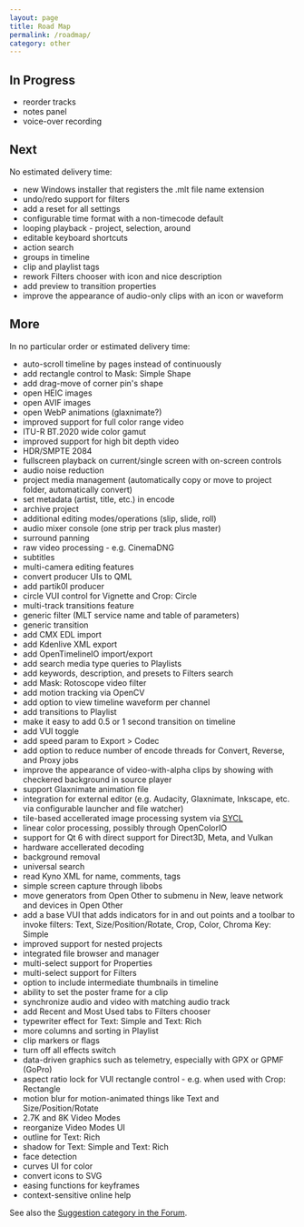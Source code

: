 ```yaml
---
layout: page
title: Road Map
permalink: /roadmap/
category: other
---
```


<!-- Shotcut Responsive -->
<ins class="adsbygoogle"
    style="display:block"
    data-ad-client="ca-pub-1305424236533187"
    data-ad-slot="3403753557"
    data-ad-format="auto"></ins>
<script>
(adsbygoogle = window.adsbygoogle || []).push({});
</script>

In Progress
-----------

- reorder tracks
- notes panel
- voice-over recording


Next
----
No estimated delivery time:

- new Windows installer that registers the .mlt file name extension
- undo/redo support for filters
- add a reset for all settings
- configurable time format with a non-timecode default
- looping playback - project, selection, around
- editable keyboard shortcuts
- action search
- groups in timeline
- clip and playlist tags
- rework Filters chooser with icon and nice description
- add preview to transition properties
- improve the appearance of audio-only clips with an icon or waveform


More
----
In no particular order or estimated delivery time:

- auto-scroll timeline by pages instead of continuously
- add rectangle control to Mask: Simple Shape
- add drag-move of corner pin's shape
- open HEIC images
- open AVIF images
- open WebP animations (glaxnimate?)
- improved support for full color range video
- ITU-R BT.2020 wide color gamut
- improved support for high bit depth video
- HDR/SMPTE 2084
- fullscreen playback on current/single screen with on-screen controls
- audio noise reduction
- project media management (automatically copy or move to project folder, automatically convert)
- set metadata (artist, title, etc.) in encode
- archive project
- additional editing modes/operations (slip, slide, roll)
- audio mixer console (one strip per track plus master)
- surround panning
- raw video processing - e.g. CinemaDNG
- subtitles
- multi-camera editing features
- convert producer UIs to QML
- add partik0l producer
- circle VUI control for Vignette and Crop: Circle
- multi-track transitions feature
- generic filter (MLT service name and table of parameters)
- generic transition
- add CMX EDL import
- add Kdenlive XML export
- add OpenTimelineIO import/export
- add search media type queries to Playlists
- add keywords, description, and presets to Filters search
- add Mask: Rotoscope video filter
- add motion tracking via OpenCV
- add option to view timeline waveform per channel
- add transitions to Playlist
- make it easy to add 0.5 or 1 second transition on timeline
- add VUI toggle
- add speed param to Export > Codec
- add option to reduce number of encode threads for Convert, Reverse, and Proxy jobs
- improve the appearance of video-with-alpha clips by showing with checkered background in source player
- support Glaxnimate animation file
- integration for external editor (e.g. Audacity, Glaxnimate, Inkscape, etc. via configurable launcher and file watcher)
- tile-based accellerated image processing system via [SYCL](https://www.khronos.org/api/index_2017/sycl)
- linear color processing, possibly through OpenColorIO
- support for Qt 6 with direct support for Direct3D, Meta, and Vulkan
- hardware accellerated decoding
- background removal
- universal search
- read Kyno XML for name, comments, tags
- simple screen capture through libobs
- move generators from Open Other to submenu in New, leave network and devices in Open Other
- add a base VUI that adds indicators for in and out points and a toolbar to invoke filters:
  Text, Size/Position/Rotate, Crop, Color, Chroma Key: Simple
- improved support for nested projects
- integrated file browser and manager
- multi-select support for Properties
- multi-select support for Filters
- option to include intermediate thumbnails in timeline
- ability to set the poster frame for a clip
- synchronize audio and video with matching audio track
- add Recent and Most Used tabs to Filters chooser
- typewriter effect for Text: Simple and Text: Rich
- more columns and sorting in Playlist
- clip markers or flags
- turn off all effects switch
- data-driven graphics such as telemetry, especially with GPX or GPMF (GoPro)
- aspect ratio lock for VUI rectangle control - e.g. when used with Crop: Rectangle
- motion blur for motion-animated things like Text and Size/Position/Rotate
- 2.7K and 8K Video Modes
- reorganize Video Modes UI
- outline for Text: Rich
- shadow for Text: Simple and Text: Rich
- face detection
- curves UI for color
- convert icons to SVG
- easing functions for keyframes
- context-sensitive online help

See also the [Suggestion category in the Forum](https://forum.shotcut.org/c/suggestion/7).
